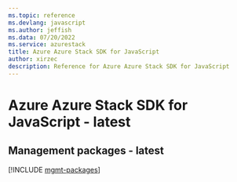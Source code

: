 ```yaml
---
ms.topic: reference
ms.devlang: javascript
ms.author: jeffish
ms.data: 07/20/2022
ms.service: azurestack
title: Azure Azure Stack SDK for JavaScript
author: xirzec
description: Reference for Azure Azure Stack SDK for JavaScript
---
```

# Azure Azure Stack SDK for JavaScript - latest

## Management packages - latest
[!INCLUDE [mgmt-packages](azure-stack-mgmt-index.md)]
